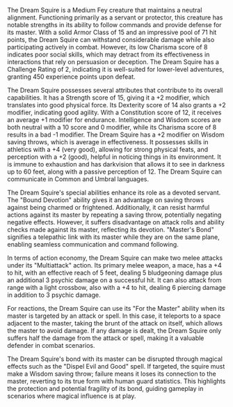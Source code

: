 The Dream Squire is a Medium Fey creature that maintains a neutral alignment. Functioning primarily as a servant or protector, this creature has notable strengths in its ability to follow commands and provide defense for its master. With a solid Armor Class of 15 and an impressive pool of 71 hit points, the Dream Squire can withstand considerable damage while also participating actively in combat. However, its low Charisma score of 8 indicates poor social skills, which may detract from its effectiveness in interactions that rely on persuasion or deception. The Dream Squire has a Challenge Rating of 2, indicating it is well-suited for lower-level adventures, granting 450 experience points upon defeat.

The Dream Squire possesses several attributes that contribute to its overall capabilities. It has a Strength score of 15, giving it a +2 modifier, which translates into good physical force. Its Dexterity score of 14 also grants a +2 modifier, indicating good agility. With a Constitution score of 12, it receives an average +1 modifier for endurance. Intelligence and Wisdom scores are both neutral with a 10 score and 0 modifier, while its Charisma score of 8 results in a bad -1 modifier. The Dream Squire has a +2 modifier on Wisdom saving throws, which is average in effectiveness. It possesses skills in athletics with a +4 (very good), allowing for strong physical feats, and perception with a +2 (good), helpful in noticing things in its environment. It is immune to exhaustion and has darkvision that allows it to see in darkness up to 60 feet, along with a passive perception of 12. The Dream Squire can communicate in Common and Umbral languages.

The Dream Squire's special abilities enhance its role as a devoted servant. The "Bound Devotion" ability gives it an advantage on saving throws against being charmed or frightened. Additionally, it can resist harmful actions against its master by repeating a saving throw, potentially negating negative effects. However, it suffers disadvantage on attack rolls and ability checks made against its master, reflecting its devotion. "Master's Bond" signifies a telepathic link with its master while they are on the same plane, enabling seamless communication and command following.

In terms of action economy, the Dream Squire can make two melee attacks under its "Multiattack" action. Its primary melee weapon, a mace, has a +4 to hit, with an effective reach of 5 feet, dealing 5 bludgeoning damage plus an additional 3 psychic damage on a successful hit. It can also attack from range with a light crossbow, also with a +4 to hit, dealing 6 piercing damage in addition to 3 psychic damage. 

For reactions, the Dream Squire can use its "For the Master" ability when its master is targeted by an attack or spell. In this case, it teleports to a space adjacent to the master, taking the brunt of the attack on itself, which allows the master to avoid damage. If any damage is dealt, the Dream Squire only suffers half the damage from the attack or spell, making it a valuable defender in combat scenarios.

The Dream Squire's bond with its master can be disrupted through magical effects such as the "Dispel Evil and Good" spell. If targeted, the squire must make a Wisdom saving throw; failure means it loses its connection to the master, reverting to its true form with human guard statistics. This highlights the protection and potential fragility of its bond, guiding gameplay in scenarios where magical influence is at play.
